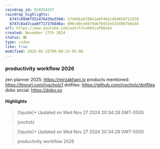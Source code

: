 ```yaml
---
raindrop_id: 910254337
raindrop_highlights:
  6747c89d6f552476435e5560: 37dddb16788e1e0f492cd6d856f13259
  6747c8a47caa0f71737b8d6a: 096c00ce0479dbfb933e533d907b65d4
url: https://www.youtube.com/watch?v=KkhivPQ8sbo
created: November 27th 2024
status: 🟩
type: video
like: true
modified: 2025-02-22T09:08:33-05:00
---
```



### productivity workflow 2026

zen planner 2025: https://mirzakhani.io
products mentioned: https://tinyurl.com/jvscholz1
dotfiles: https://github.com/jvscholz/dotfiles
doko social: https://doko.so

#### Highlights

> [!quote]+ Updated on Wed Nov 27 2024 20:34:28 GMT-0500
>
> jvscholz

> [!quote]+ Updated on Wed Nov 27 2024 20:34:28 GMT-0500
>
> productivity workflow 2026
